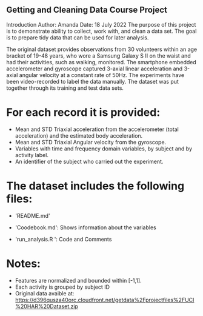 ## Getting and Cleaning Data Course Project
Introduction
Author: Amanda
Date: 18 July 2022
The purpose of this project is to demonstrate ability to collect, work with, and clean a data set. The goal is to prepare tidy data that can be used for later analysis. 

The original dataset provides observations from 30 volunteers within an age bracket of 19-48 years, who wore a Samsung Galaxy S II on the waist and had their activities, such as walking, monitored. The smartphone embedded accelerometer and gyroscope captured 3-axial linear acceleration and 3-axial angular velocity at a constant rate of 50Hz. The experiments have been video-recorded to label the data manually. The dataset was put together through its training and test data sets. 

For each record it is provided:
======================================

- Mean and STD Triaxial acceleration from the accelerometer (total acceleration) and the estimated body acceleration.
- Mean and STD Triaxial Angular velocity from the gyroscope. 
- Variables with time and frequency domain variables, by subject and by activity label.
- An identifier of the subject who carried out the experiment.

The dataset includes the following files:
=========================================

- 'README.md'

- 'Coodebook.md': Shows information about the variables

- 'run_analysis.R ': Code and Comments

Notes: 
======
- Features are normalized and bounded within [-1,1].
- Each activity is grouped by subject ID
- Original data avaible at:  https://d396qusza40orc.cloudfront.net/getdata%2Fprojectfiles%2FUCI%20HAR%20Dataset.zip  
